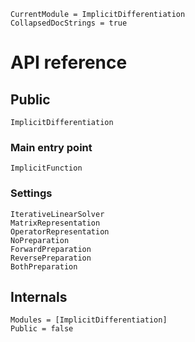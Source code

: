 ```@meta
CurrentModule = ImplicitDifferentiation
CollapsedDocStrings = true
```

# API reference

## Public

```@docs
ImplicitDifferentiation
```

### Main entry point

```@docs
ImplicitFunction
```

### Settings

```@docs
IterativeLinearSolver
MatrixRepresentation
OperatorRepresentation
NoPreparation
ForwardPreparation
ReversePreparation
BothPreparation
```

## Internals

```@autodocs
Modules = [ImplicitDifferentiation]
Public = false
```
